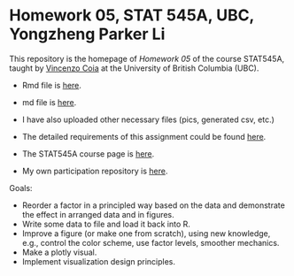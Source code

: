 # Homework 05, STAT 545A, UBC, Yongzheng Parker Li

This repository is the homepage of *Homework 05* of the course STAT545A, taught by [Vincenzo Coia](https://github.com/vincenzocoia)
at the University of British Columbia (UBC). 

- Rmd file is [here](https://github.com/STAT545-UBC-students/hw05-ParkerLi/blob/master/hw05_YongzhengParkerLi.Rmd).
- md file is [here](https://github.com/STAT545-UBC-students/hw05-ParkerLi/blob/master/hw05_YongzhengParkerLi.md).
- I have also uploaded other necessary files (pics, generated csv, etc.)

- The detailed requirements of this assignment could be found [here](http://stat545.com/Classroom/assignments/hw05/hw05.html). 
- The STAT545A course page is [here](http://stat545.com/Classroom/).
- My own participation repository is [here](https://github.com/ParkerLi/STAT545_participation).

Goals:

- Reorder a factor in a principled way based on the data and demonstrate the effect in arranged data and in figures.
- Write some data to file and load it back into R.
- Improve a figure (or make one from scratch), using new knowledge, e.g., control the color scheme, use factor levels, smoother mechanics.
- Make a plotly visual.
- Implement visualization design principles.
